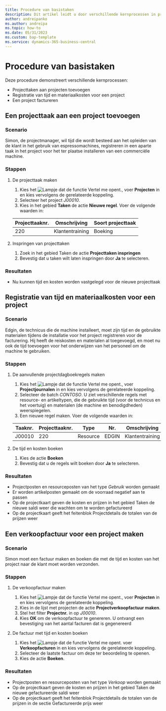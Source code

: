 ```yaml
---
title: Procedure van basistaken
description: Dit artikel leidt u door verschillende kernprocessen in projectmanagement.
author: andreipanko
ms.author: andreipa
ms.topic: how-to
ms.date: 05/31/2023
ms.custom: bap-template
ms.service: dynamics-365-business-central
---
```

# <a name="walkthrough-of-basic-jobs"></a>Procedure van basistaken

Deze procedure demonstreert verschillende kernprocessen:

- Projecttaken aan projecten toevoegen
- Registratie van tijd en materiaalkosten voor een project
- Een project factureren

## <a name="adding-a-job-task-to-a-job"></a>Een projecttaak aan een project toevoegen

### <a name="scenario"></a>Scenario

Simon, de projectmanager, wil tijd die wordt besteed aan het opleiden van de klant in het gebruik van espressomachines, registreren in een aparte taak in het project voor het ter plaatse installeren van een commerciële machine.

### <a name="steps"></a>Stappen

1. De projecttaak maken  

    1. Kies het ![Lampje dat de functie Vertel me opent.](../../media/ui-search/search_small.png "Vertel me wat u wilt doen"), voer **Projecten** in en kies vervolgens de gerelateerde koppeling.  
    2. Selecteer het project *J00010*.
    3. Kies in het gebied **Taken** de actie **Nieuwe regel**.  Voer de volgende waarden in:
 
    |Projecttaaknr.|Omschrijving|Soort projecttaak|
    |------------|-----------|-------------|  
    |220|Klantentraining|Boeking|

2. Inspringen van projecttaken
   1. Zoek in het gebied Taken de actie **Projecttaken inspringen**
   2. Bevestig dat u taken wilt laten inspringen door **Ja** te selecteren.

### <a name="results"></a>Resultaten

 - Nu kunnen tijd en kosten worden vastgelegd voor de nieuwe projecttaak

## <a name="record-time-and-material-expenses-to-a-job"></a>Registratie van tijd en materiaalkosten voor een project

### <a name="scenario-1"></a>Scenario

Edgin, de technicus die de machine installeert, moet zijn tijd en de gebruikte materialen tijdens de installatie voor het project registreren voor de facturering.  Hij heeft de reiskosten en materialen al toegevoegd, en moet nu ook de tijd toevoegen voor het onderwijzen van het personeel om de machine te gebruiken.

### <a name="steps-1"></a>Stappen

1. De aanvullende projectdagboekregels maken

    1. Kies het ![Lampje dat de functie Vertel me opent.](../../media/ui-search/search_small.png "Vertel me wat u wilt doen"), voer **Projectjournalen** in en kies vervolgens de gerelateerde koppeling.  
    2. Selecteer de batch *CONTOSO*.  U ziet verschillende regels met resource- en artikeltypen, die de gebruikte tijd (voor de technicus en het voertuig) en materialen (de machine en benodigdheden) weerspiegelen.
    3. Een nieuwe regel maken. Voer de volgende waarden in:
 
    |Taaknr.|Projecttaaknr.|Type|Nr.|Omschrijving|Hoeveelheid|
    |-------|------------|----|---|-----------|--------|  
    |J00010|220|Resource|EDGIN|Klantentraining|1|

2. De tijd en kosten boeken
   1. Kies de actie **Boeken**
   2. Bevestig dat u de regels wilt boeken door **Ja** te selecteren.

### <a name="results-1"></a>Resultaten

 - Projectposten en resourceposten van het type *Gebruik* worden gemaakt
 - Er worden artikelposten gemaakt om de voorraad negatief aan te passen
 - Op de projectkaart geven de kosten en prijzen in het gebied Taken de nieuwe saldi weer die wachten om te worden gefactureerd
 - Op de projectkaart geeft het feitenblok Projectdetails de totalen van de prijzen weer

## <a name="creating-a-sales-invoice-for-a-job"></a>Een verkoopfactuur voor een project maken

### <a name="scenario-2"></a>Scenario
Simon moet een factuur maken en boeken die met de tijd en kosten van het project naar de klant moet worden verzonden.

### <a name="steps-2"></a>Stappen
1. De verkoopfactuur maken

    1. Kies het ![Lampje dat de functie Vertel me opent.](../../media/ui-search/search_small.png "Vertel me wat u wilt doen"), voer **Projecten** in en kies vervolgens de gerelateerde koppeling.  
    2. Kies in de lijst met projecten de actie **Projectverkoopfactuur maken**.
    3. Stel het filter **Projectnr.** in op *J00010*.
    4. Kies **OK** om de verkoopfactuur te genereren.  U ontvangt een bevestiging van het aantal facturen dat is gegenereerd

2. De factuur met tijd en kosten boeken
   1. Kies het ![Lampje dat de functie Vertel me opent.](../../media/ui-search/search_small.png "Vertel me wat u wilt doen") voer **Verkoopfacturen** in en kies vervolgens de gerelateerde koppeling.  
   2. Selecteer de laatste factuur om deze ter beoordeling te openen.
   3. Kies de actie **Boeken**.

### <a name="results-2"></a>Resultaten

 - Projectposten en resourceposten van het type *Verkoop* worden gemaakt
 - Op de projectkaart geven de kosten en prijzen in het gebied Taken de nieuwe gefactureerde saldi weer
 - Op de projectkaart geeft het feitenblok Projectdetails de totalen van de prijzen in de sectie Gefactureerde prijs weer
